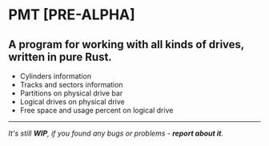 **PMT** [PRE-ALPHA]
====================
A program for working with all kinds of drives, written in pure Rust.
--------------------
- Cylinders information
- Tracks and sectors information
- Partitions on physical drive bar
- Logical drives on physical drive
- Free space and usage percent on logical drive
---------------------

*It's still **WIP**, if you found any bugs or problems - **report about it**.*

